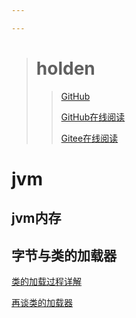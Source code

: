 ```yaml
---

---
```


> # holden
>
> 
>
>
> > [GitHub](https://github.com/holden-cpu/note "github")
> >
> > [GitHub在线阅读](https://holden-cpu.github.io/note/#/)
> >
> > [Gitee在线阅读](http://holdencpu.gitee.io/note)



# jvm

## jvm内存

## 字节与类的加载器

[类的加载过程详解](jvm\字节码与类的加载器\类的加载过程详解.md)

[再谈类的加载器](jvm\字节码与类的加载器\再谈类的加载器.md)





